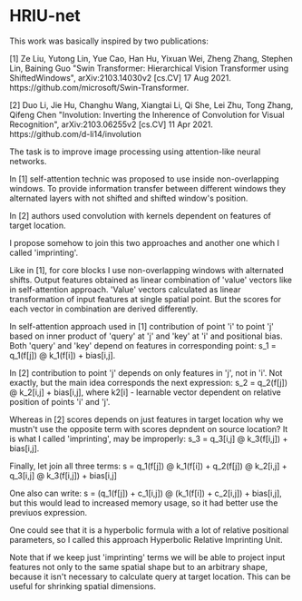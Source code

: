 # HRIU-net
<p>This work was basically inspired by two publications:</p>
<p>[1] Ze Liu, Yutong Lin, Yue Cao, Han Hu, Yixuan Wei, Zheng Zhang, Stephen Lin, Baining Guo
"Swin Transformer: Hierarchical Vision Transformer using ShiftedWindows",
arXiv:2103.14030v2 [cs.CV] 17 Aug 2021. https://github.com/microsoft/Swin-Transformer.</p>
<p>[2] Duo Li, Jie Hu, Changhu Wang, Xiangtai Li, Qi She, Lei Zhu, Tong Zhang, Qifeng Chen
"Involution: Inverting the Inherence of Convolution for Visual Recognition",
arXiv:2103.06255v2 [cs.CV] 11 Apr 2021. https://github.com/d-li14/involution</p>
<p></p>
<p>The task is to improve image processing using attention-like neural networks.</p>
<p>In [1] self-attention technic was proposed to use inside non-overlapping windows. To provide information transfer between different windows they alternated layers with not shifted and shifted window's position.</p>
<p>In [2] authors used convolution with kernels dependent on features of target location.</p>
<p>I propose somehow to join this two approaches and another one which I called 'imprinting'.</p>
<p>Like in [1], for core blocks I use non-overlapping windows with alternated shifts. Output features obtained as linear combination of 'value' vectors like in self-attention approach.
'Value' vectors calculated as linear transformation of input features at single spatial point. But the scores for each vector in combination are derived differently.</p>
<p>In self-attention approach used in [1] contribution of point 'i' to point 'j' based on inner product of 'query' at 'j' and 'key' at 'i' and positional bias.
Both 'query' and 'key' depend on features in corresponding point: s_1 = q_1(f[j]) @ k_1(f[i]) + bias[i,j].</p>
<p>In [2] contribution to point 'j' depends on only features in 'j', not in 'i'. Not exactly, but the main idea corresponds the next expression: s_2 = q_2(f[j]) @ k_2[i,j] + bias[i,j],
where k2[i] - learnable vector dependent on relative position of points 'i' and 'j'.</p>
<p>Whereas in [2] scores depends on just features in target location why we mustn't use the opposite term with scores depndent on source location?
It is what I called 'imprinting', may be improperly: s_3 = q_3[i,j] @ k_3(f[i,j]) + bias[i,j].</p>
<p>Finally, let join all three terms: s = q_1(f[j]) @ k_1(f[i]) + q_2(f[j]) @ k_2[i,j] + q_3[i,j] @ k_3(f[i,j]) + bias[i,j]</p>
<p>One also can write: s = (q_1(f[j]) + c_1[i,j]) @ (k_1(f[i]) + c_2[i,j]) + bias[i,j], but this would lead to increased memory usage, so it had better use the previuos expression.</p>
<p>One could see that it is a hyperbolic formula with a lot of relative positional parameters, so I called this approach Hyperbolic Relative Imprinting Unit.</p>
<p>Note that if we keep just 'imprinting' terms we will be able to project input features not only to the same spatial shape but to an arbitrary shape,
because it isn't necessary to calculate query at target location. This can be useful for shrinking spatial dimensions.</p>
<p></p>
<p></p>
<p></p>
<p></p>
